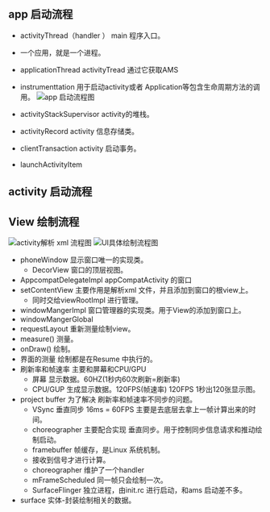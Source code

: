 ## app 启动流程
* activityThread（handler ） main  程序入口。
* 一个应用，就是一个进程。
* applicationThread activityTread 通过它获取AMS
* instrumenttation 用于启动activity或者 Application等包含生命周期方法的调用。
![app 启动流程图](https://gitee.com/lalalaxiaowifi/pictures/raw/master/image/App%E5%90%AF%E5%8A%A8%E6%B5%81%E7%A8%8B.jpg)

* activityStackSupervisor activity的堆栈。
* activityRecord activity 信息存储类。
* clientTransaction activity 启动事务。
* launchActivityItem  

## activity 启动流程

## View 绘制流程
![activity解析 xml 流程图](https://gitee.com/lalalaxiaowifi/pictures/raw/master/image/Activity%E7%9A%84XML%E8%A7%A3%E6%9E%90%E5%B8%83%E5%B1%80.jpg)
![UI具体绘制流程图](https://gitee.com/lalalaxiaowifi/pictures/raw/master/image/UI%E7%9A%84%E5%85%B7%E4%BD%93%E7%BB%98%E5%88%B6%E6%B5%81%E7%A8%8B.jpg)
* phoneWindow 显示窗口唯一的实现类。
    * DecorView 窗口的顶层视图。
* AppcompatDelegateImpl  appCompatActivity 的窗口
* setContentView 主要作用是解析xml 文件，并且添加到窗口的根view上。
    * 同时交给viewRootImpl 进行管理。
* windowMangerImpl 窗口管理器的实现类。用于View的添加到窗口上。
* windowMangerGlobal 
* requestLayout 重新测量绘制view。
* measure()  测量。
* onDraw() 绘制。
* 界面的测量 绘制都是在Resume 中执行的。
* 刷新率和帧速率 主要和屏幕和CPU/GPU
    * 屏幕 显示数据。60HZ(1秒内60次刷新=刷新率)
    * CPU/GUP 生成显示数据。120FPS(帧速率) 120FPS 1秒出120张显示图。
* project buffer 为了解决 刷新率和帧速率不同步的问题。
    * VSync 垂直同步 16ms = 60FPS  主要是去底层去拿上一帧计算出来的时间。
    * choreographer 主要配合实现 垂直同步。用于控制同步信息请求和推动绘制启动。
    * framebuffer 帧缓存，是Linux 系统机制。
    * 接收到信号才进行计算。
    * choreographer 维护了一个handler 
    * mFrameScheduled 同一帧只会绘制一次。
    * SurfaceFlinger  独立进程，由init.rc 进行启动，和ams 启动差不多。
* surface 实体-封装绘制相关的数据。    
## 





